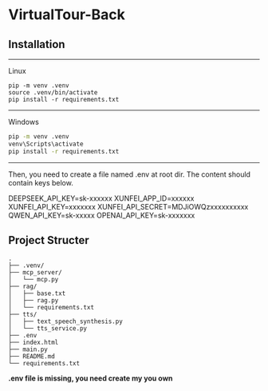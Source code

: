 # VirtualTour-Back

## Installation

---
Linux

```shell
pip -m venv .venv
source .venv/bin/activate
pip install -r requirements.txt
```
---
Windows
```cmd
pip -m venv .venv
venv\Scripts\activate
pip install -r requirements.txt
```
---

Then, you need to create a file named .env at root dir.
The content should contain keys below.

DEEPSEEK_API_KEY=sk-xxxxxx
XUNFEI_APP_ID=xxxxxx
XUNFEI_API_KEY=xxxxxxx
XUNFEI_API_SECRET=MDJiOWQzxxxxxxxxxx
QWEN_API_KEY=sk-xxxxx
OPENAI_API_KEY=sk-xxxxxxx

## Project Structer
```TEXT
.
├── .venv/
├── mcp_server/
│   └── mcp.py
├── rag/
│   ├── base.txt
│   ├── rag.py
│   └── requirements.txt
├── tts/
│   ├── text_speech_synthesis.py
│   └── tts_service.py
├── .env
├── index.html
├── main.py
├── README.md
└── requirements.txt
```
**.env file is missing, you need create my you own**
